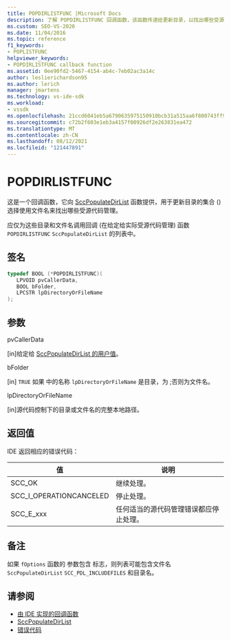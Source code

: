 ```yaml
---
title: POPDIRLISTFUNC |Microsoft Docs
description: 了解 POPDIRLISTFUNC 回调函数，该函数传递给更新目录，以找出哪些受源代码管理。
ms.custom: SEO-VS-2020
ms.date: 11/04/2016
ms.topic: reference
f1_keywords:
- POPLISTFUNC
helpviewer_keywords:
- POPDIRLISTFUNC callback function
ms.assetid: 0ee90fd2-5467-4154-ab4c-7eb02ac3a14c
author: leslierichardson95
ms.author: lerich
manager: jmartens
ms.technology: vs-ide-sdk
ms.workload:
- vssdk
ms.openlocfilehash: 21ccd6041eb5a6790635975150910bcb31a515aa6f800743ff94be45e36c579f
ms.sourcegitcommit: c72b2f603e1eb3a4157f00926df2e263831ea472
ms.translationtype: MT
ms.contentlocale: zh-CN
ms.lasthandoff: 08/12/2021
ms.locfileid: "121447891"
---
```

# <a name="popdirlistfunc"></a>POPDIRLISTFUNC
这是一个回调函数，它向 [SccPopulateDirList](../extensibility/sccpopulatedirlist-function.md) 函数提供，用于更新目录的集合 () 选择使用文件名来找出哪些受源代码管理。

 应仅为这些目录和文件名调用回调 (在给定给实际受源代码管理) 函数 `POPDIRLISTFUNC` `SccPopulateDirList` 的列表中。

## <a name="signature"></a>签名

```cpp
typedef BOOL (*POPDIRLISTFUNC)(
   LPVOID pvCallerData,
   BOOL bFolder,
   LPCSTR lpDirectoryOrFileName
);
```

## <a name="parameters"></a>参数
 pvCallerData

[in]给定给 [SccPopulateDirList 的用户值](../extensibility/sccpopulatedirlist-function.md)。

 bFolder

[in] `TRUE` 如果 中的名称 `lpDirectoryOrFileName` 是目录，为 ;否则为文件名。

 lpDirectoryOrFileName

[in]源代码控制下的目录或文件名的完整本地路径。

## <a name="return-value"></a>返回值
 IDE 返回相应的错误代码：

|值|说明|
|-----------|-----------------|
|SCC_OK|继续处理。|
|SCC_I_OPERATIONCANCELED|停止处理。|
|SCC_E_xxx|任何适当的源代码管理错误都应停止处理。|

## <a name="remarks"></a>备注
 如果 `fOptions` 函数的 参数包含 标志，则列表可能包含文件名 `SccPopulateDirList` `SCC_PDL_INCLUDEFILES` 和目录名。

## <a name="see-also"></a>请参阅
- [由 IDE 实现的回调函数](../extensibility/callback-functions-implemented-by-the-ide.md)
- [SccPopulateDirList](../extensibility/sccpopulatedirlist-function.md)
- [错误代码](../extensibility/error-codes.md)
